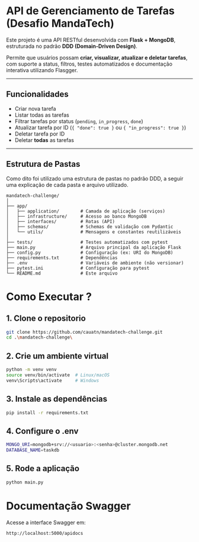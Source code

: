 # API de Gerenciamento de Tarefas (Desafio MandaTech)

Este projeto é uma API RESTful desenvolvida com **Flask + MongoDB**, estruturada no padrão **DDD (Domain-Driven Design)**.

Permite que usuários possam **criar, visualizar, atualizar e deletar tarefas**, com suporte a status, filtros, testes automatizados e documentação interativa utilizando Flasgger.

---

## Funcionalidades

- Criar nova tarefa
- Listar todas as tarefas
- Filtrar tarefas por status (`pending`, `in_progress`, `done`)
- Atualizar tarefa por ID (`{ "done": true }` ou `{ "in_progress": true }`)
- Deletar tarefa por ID
- Deletar **todas** as tarefas

---

## Estrutura de Pastas

Como dito foi utilizado uma estrutura de pastas no padrão DDD, a seguir uma explicação de cada pasta e arquivo utilizado.

```text
mandatech-challenge/
│
├── app/
│   ├── application/        # Camada de aplicação (serviços)
│   ├── infrastructure/     # Acesso ao banco MongoDB
│   ├── interfaces/         # Rotas (API)
│   ├── schemas/            # Schemas de validação com Pydantic
│   └── utils/              # Mensagens e constantes reutilizáveis
│
├── tests/                  # Testes automatizados com pytest
├── main.py                 # Arquivo principal da aplicação Flask
├── config.py               # Configuração (ex: URI do MongoDB)
├── requirements.txt        # Dependências
├── .env                    # Variáveis de ambiente (não versionar)
├── pytest.ini              # Configuração para pytest
└── README.md               # Este arquivo
```
# Como Executar ?

## 1. Clone o repositorio
```bash
git clone https://github.com/cauatn/mandatech-challenge.git
cd .\mandatech-challenge\
```
## 2. Crie um ambiente virtual
```bash
python -m venv venv
source venv/bin/activate  # Linux/macOS
venv\Scripts\activate     # Windows
```
## 3. Instale as dependências
```bash
pip install -r requirements.txt
```

## 4. Configure o .env
```bash
MONGO_URI=mongodb+srv://<usuario>:<senha>@cluster.mongodb.net
DATABASE_NAME=taskdb
```
## 5. Rode a aplicação
```bash
python main.py
```

# Documentação Swagger
Acesse a interface Swagger em:

```
http://localhost:5000/apidocs
```
